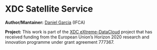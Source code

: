 XDC Satellite Service
=====================

**Author/Mantainer:** [Daniel Garcia](https://github.com/garciadd) (IFCA)

**Project:** This work is part of the [XDC eXtreme-DataCloud](http://www.extreme-datacloud.eu/) project that has received funding from the European Union’s Horizon 2020 research and innovation programme under grant agreement 777367.
